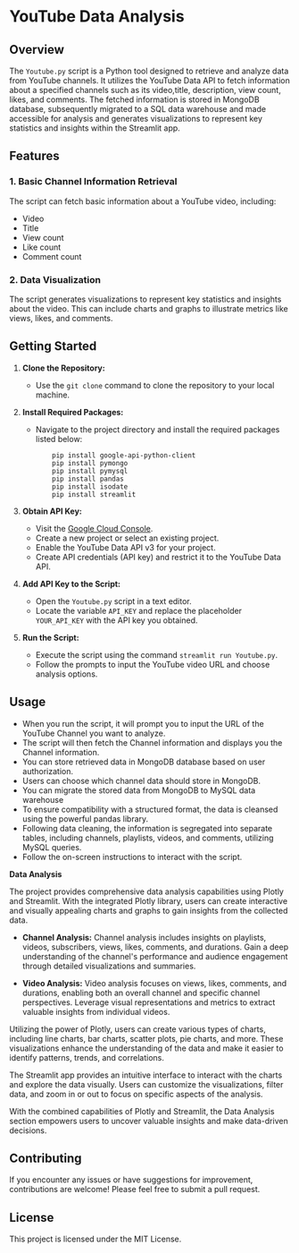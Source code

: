 # **YouTube Data Analysis**

## **Overview**

The `Youtube.py` script is a Python tool designed to retrieve and analyze data from YouTube channels. It utilizes the YouTube Data API to fetch information about a specified channels such as its video,title, description, view count, likes, and comments. The fetched information is stored in  MongoDB database, subsequently migrated to a SQL data warehouse and made accessible for analysis and generates visualizations to represent key statistics and insights within the Streamlit app.


## **Features**

### **1. Basic Channel Information Retrieval**

The script can fetch basic information about a YouTube video, including:

- Video
- Title
- View count
- Like count
- Comment count

### **2. Data Visualization**

The script generates visualizations to represent key statistics and insights about the video. This can include charts and graphs to illustrate metrics like views, likes, and comments.

## **Getting Started**

1. **Clone the Repository:**
   - Use the `git clone` command to clone the repository to your local machine.

2. **Install Required Packages:**
   - Navigate to the project directory and install the required packages listed below:
     ```
         pip install google-api-python-client
         pip install pymongo
         pip install pymysql
         pip install pandas
         pip install isodate
         pip install streamlit
        ```

3. **Obtain API Key:**
   - Visit the [Google Cloud Console](https://console.developers.google.com/).
   - Create a new project or select an existing project.
   - Enable the YouTube Data API v3 for your project.
   - Create API credentials (API key) and restrict it to the YouTube Data API.

4. **Add API Key to the Script:**
   - Open the `Youtube.py` script in a text editor.
   - Locate the variable `API_KEY` and replace the placeholder `YOUR_API_KEY` with the API key you obtained.

5. **Run the Script:**
   - Execute the script using the command `streamlit run Youtube.py`.
   - Follow the prompts to input the YouTube video URL and choose analysis options.

## **Usage**

- When you run the script, it will prompt you to input the URL of the YouTube Channel you want to analyze.
- The script will then fetch the Channel information and displays you the Channel information.
- You can store retrieved data in  MongoDB database based on user authorization.
- Users can choose which channel data should store in MongoDB.
- You can migrate the stored data from MongoDB to MySQL data warehouse
- To ensure compatibility with a structured format, the data is cleansed using the powerful pandas library.
- Following data cleaning, the information is segregated into separate tables, including channels, playlists, videos, and comments, utilizing MySQL queries.
- Follow the on-screen instructions to interact with the script.

**Data Analysis**

The project provides comprehensive data analysis capabilities using Plotly and Streamlit. With the integrated Plotly library, users can create interactive and visually appealing charts and graphs to gain insights from the collected data.

- **Channel Analysis:** Channel analysis includes insights on playlists, videos, subscribers, views, likes, comments, and durations. Gain a deep understanding of the channel's performance and audience engagement through detailed visualizations and summaries.

- **Video Analysis:** Video analysis focuses on views, likes, comments, and durations, enabling both an overall channel and specific channel perspectives. Leverage visual representations and metrics to extract valuable insights from individual videos.

Utilizing the power of Plotly, users can create various types of charts, including line charts, bar charts, scatter plots, pie charts, and more. These visualizations enhance the understanding of the data and make it easier to identify patterns, trends, and correlations.

The Streamlit app provides an intuitive interface to interact with the charts and explore the data visually. Users can customize the visualizations, filter data, and zoom in or out to focus on specific aspects of the analysis.

With the combined capabilities of Plotly and Streamlit, the Data Analysis section empowers users to uncover valuable insights and make data-driven decisions.

## **Contributing**

If you encounter any issues or have suggestions for improvement, contributions are welcome! Please feel free to submit a pull request.

## **License**

This project is licensed under the MIT License.
